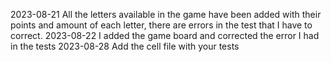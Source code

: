 2023-08-21
All the letters available in the game have been added with their points and amount of each letter, there are errors in the test that I have to correct.
2023-08-22
I added the game board and corrected the error I had in the tests
2023-08-28
Add the cell file with your tests